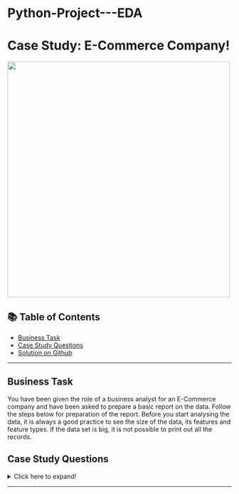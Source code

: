 # Python-Project---EDA

# Case Study: E-Commerce Company!

<img src="https://png.pngtree.com/png-vector/20200312/ourmid/pngtree-business-analysis-with-characters-businessman-came-to-an-agreement-and-completed-png-image_2157839.jpg" width="500" height="530" />

## 📚 Table of Contents
- [Business Task](#business-task)
- [Case Study Questions](#case-study-questions)
- [Solution on Github](https://github.com/Mizing/Python-Project---EDA/blob/main/EDA%20on%20E-Commerce.ipynb)

***

## Business Task
You have been given the role of a business analyst for an E-Commerce company and have been asked to prepare a basic report on the data. Follow the steps below for preparation of the report.
Before you start analysing the data, it is always a good practice to see the size of the data, its features and feature types. If the data set is big, it is not possible to print out all the records.

## Case Study Questions

<details>
<summary>
Click here to expand!
</summary>

Q 1. To get familiar with the data:

a) Print out the first 10 and the last 10 records of the data. 

b) How many rows and columns are present in the dataset? Use any two different methods to extract this information.

c) How many object data types are there? 

d) Is there any Boolean data type?  Note: Overall 1 mark will be deducted if incorrect nomenclature of dataframe /incorrect dataset is used as per the guidelines.

Q 2. Eliminating the non-informative columns.
a) Drop the columns product_specifications and description.

b) Which method or function is used to permanently delete the columns mentioned in part (a)
Write the code explicitly 

Q 3. Here we summarize the data at brand level.
a) How many unique Brand are there.

b) Note that each Brand contains multiple products. Show the average product_rating within each Brand 
There are 2571 unique brands

Q 4. Next we study the main categories of the products.
a) Create an appropriate plot to show the count of items ordered for each product_main_category.
Hint: Create a bar chart titled "Product Category type" where product_main_category are on x-axis and counts are on y-axis. Note: Both axis labels, i.e. the names of the product_main_category and counts must be clearly legible.

b) From the plot identify for which two product_main_category(s) maximum and minimum orders were placed. 

c) Write code to print out the top 5 product_main_category(s) in descending order? 

Q 5. Find the total Revenue generated by the E-Commerce company over all orders placed.
Hint: Calculate revenue of E-commerce company using the conditions mentioned above and then do the total (sum) of all to get total revenue.

Q6.Calculate the total BrandRevenue and list the top 10 Brand having maximum revenue in descending order .
Hint: Total BrandRevenue is BrandRevenue which is generated after all the deductions. Also, BrandRevenue is different from the E-Commerce company's revenue. Brand Revenue is the discounted price minus the Revenue (generated using the conditions given above Q5)

Q 7. Compare prices of the products.
a) Draw boxplots of retail_price & discounted_price. (2 marks) b) Are there any outliers? (Yes/No) (1mark) c) Create a scatterplot of retail_price (x-axis) and discounted_price (y-axis) (2 marks)

Q 8. Create a new dataframe to include the Brand specific information as stated: i. total number of orders placed per Brand ii. total retail_price per Brand iii. total discounted_price per Brand, and iv. total BrandRevenue generated per Brand. Also, draw a pairplot using these four features.

Q 9.Compare performance regionwise
a) Draw a lineplot for the monthly Revenue of E-Commerce Company for each region separately. 

b) Identify the best and the worst performing months for each region. 
Note: Only those days with actual orders(Order_Date) placed are present in the dataset. Assuming there were no orders on other days. (Marks will only be rewarded if the answer is correct) Note: Incase all the codes from Q1-Q9 are not run in sequential manner, 1 mark will be deducted here.
                                                                                    
</details>

***
